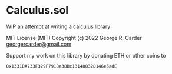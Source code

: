 # Calculus.sol

WIP an attempt at writing a calculus library

MIT License (MIT) Copyright (c) 2022 George R. Carder georgercarder@gmail.com

Support my work on this library by donating ETH or other coins to

`0x1331DA733F329F7918e38Bc13148832D146e5adE`
